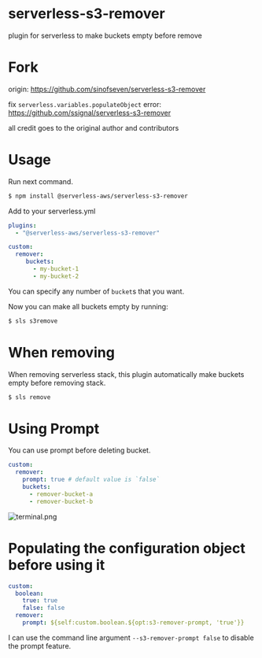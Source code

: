 # serverless-s3-remover
plugin for serverless to make buckets empty before remove

# Fork

origin: https://github.com/sinofseven/serverless-s3-remover

fix `serverless.variables.populateObject` error: https://github.com/ssignal/serverless-s3-remover

all credit goes to the original author and contributors

# Usage
Run next command.
```bash
$ npm install @serverless-aws/serverless-s3-remover
```

Add to your serverless.yml
```yaml
plugins:
  - "@serverless-aws/serverless-s3-remover"

custom:
  remover:
     buckets:
       - my-bucket-1
       - my-bucket-2
```

You can specify any number of `bucket`s that you want.

Now you can make all buckets empty by running:
```bash
$ sls s3remove
```

# When removing
When removing serverless stack, this plugin automatically make buckets empty  before removing stack.
```sh
$ sls remove
```

# Using Prompt
You can use prompt before deleting bucket.

```yaml
custom:
  remover:
    prompt: true # default value is `false`
    buckets:
      - remover-bucket-a
      - remover-bucket-b
```

![terminal.png](https://user-images.githubusercontent.com/57114/31264298-0896f1ec-aaa3-11e7-9a8e-86e3c3f34e23.png)

# Populating the configuration object before using it
```yaml
custom:
  boolean:
    true: true
    false: false
  remover:
    prompt: ${self:custom.boolean.${opt:s3-remover-prompt, 'true'}}
```

 I can use the command line argument ```--s3-remover-prompt false``` to disable the prompt feature.
